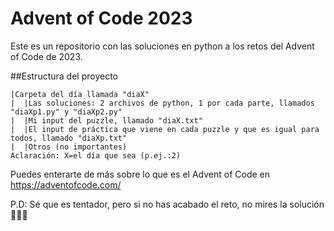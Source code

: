 # Advent of Code 2023
Este es un repositorio con las soluciones en python a los retos del Advent of Code de 2023.

##Estructura del proyecto
```
|Carpeta del día llamada "diaX"
|  |Las soluciones: 2 archivos de python, 1 por cada parte, llamados "diaXp1.py" y "diaXp2.py"
|  |Mi input del puzzle, llamado "diaX.txt"
|  |El input de práctica que viene en cada puzzle y que es igual para todos, llamado "diaXp.txt"
|  |Otros (no importantes)
Aclaración: X=el día que sea (p.ej.:2)
```
Puedes enterarte de más sobre lo que es el Advent of Code en https://adventofcode.com/

P.D: Sé que es tentador, pero si no has acabado el reto, no mires la solución 👀🚫😜

